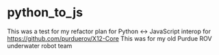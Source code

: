 # python_to_js
This was a test for my refactor plan for Python <-> JavaScript interop for https://github.com/purduerov/X12-Core
This was for my old Purdue ROV underwater robot team
